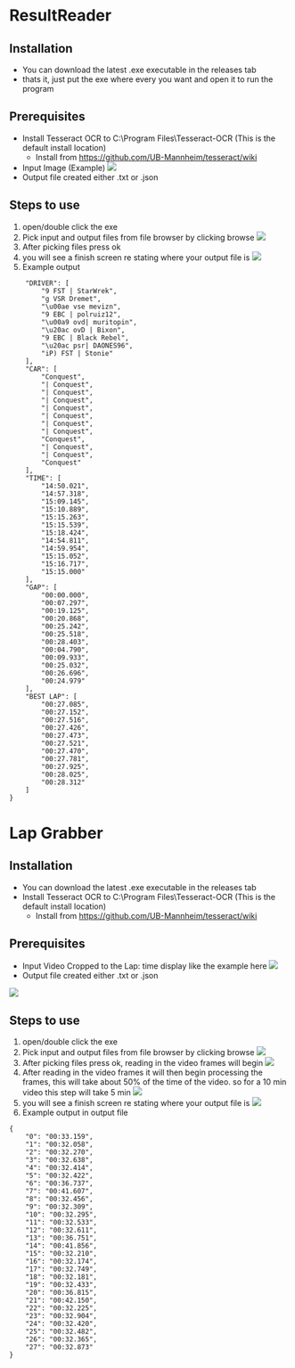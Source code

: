 # ResultReader

## Installation

- You can download the latest .exe executable in the releases tab
- thats it, just put the exe where every you want and open it to run the program

## Prerequisites

- Install Tesseract OCR to C:\Program Files\Tesseract-OCR (This is the default install location)
  - Install from https://github.com/UB-Mannheim/tesseract/wiki
- Input Image (Example)
  ![](images\direct.png)
- Output file created either .txt or .json

## Steps to use

1. open/double click the exe
2. Pick input and output files from file browser by clicking browse
   ![](2022-01-25-22-50-11.png)
3. After picking files press ok
4. you will see a finish screen re stating where your output file is
   ![](2022-01-25-22-53-14.png)
5. Example output

```{
    "DRIVER": [
        "9 FST | StarWrek",
        "g VSR Dremet",
        "\u00ae vse mevizn",
        "9 EBC | polruiz12",
        "\u00a9 ovd| muritopin",
        "\u20ac ovD | Bixon",
        "9 EBC | Black Rebel",
        "\u20ac psr| DAONES96",
        "iP) FST | Stonie"
    ],
    "CAR": [
        "Conquest",
        "| Conquest",
        "| Conquest",
        "| Conquest",
        "| Conquest",
        "| Conquest",
        "| Conquest",
        "| Conquest",
        "Conquest",
        "| Conquest",
        "| Conquest",
        "Conquest"
    ],
    "TIME": [
        "14:50.021",
        "14:57.318",
        "15:09.145",
        "15:10.889",
        "15:15.263",
        "15:15.539",
        "15:18.424",
        "14:54.811",
        "14:59.954",
        "15:15.052",
        "15:16.717",
        "15:15.000"
    ],
    "GAP": [
        "00:00.000",
        "00:07.297",
        "00:19.125",
        "00:20.868",
        "00:25.242",
        "00:25.518",
        "00:28.403",
        "00:04.790",
        "00:09.933",
        "00:25.032",
        "00:26.696",
        "00:24.979"
    ],
    "BEST LAP": [
        "00:27.085",
        "00:27.152",
        "00:27.516",
        "00:27.426",
        "00:27.473",
        "00:27.521",
        "00:27.470",
        "00:27.781",
        "00:27.925",
        "00:28.025",
        "00:28.312"
    ]
}
```

# Lap Grabber

## Installation

- You can download the latest .exe executable in the releases tab
- Install Tesseract OCR to C:\Program Files\Tesseract-OCR (This is the default install location)
  - Install from https://github.com/UB-Mannheim/tesseract/wiki

## Prerequisites

- Input Video Cropped to the Lap: time display like the example here
  ![](2022-01-25-22-56-08.png)
- Output file created either .txt or .json

![](2022-01-25-22-59-55.png)

## Steps to use

1. open/double click the exe
2. Pick input and output files from file browser by clicking browse
   ![](2022-01-25-23-02-55.png)
3. After picking files press ok, reading in the video frames will begin
   ![](2022-01-25-23-00-30.png)
4. After reading in the video frames it will then begin processing the frames, this will take about 50% of the time of the video. so for a 10 min video this step will take 5 min
   ![](2022-01-25-23-00-16.png)
5. you will see a finish screen re stating where your output file is
   ![](2022-01-25-22-59-55.png)
6. Example output in output file

```
{
    "0": "00:33.159",
    "1": "00:32.058",
    "2": "00:32.270",
    "3": "00:32.638",
    "4": "00:32.414",
    "5": "00:32.422",
    "6": "00:36.737",
    "7": "00:41.607",
    "8": "00:32.456",
    "9": "00:32.309",
    "10": "00:32.295",
    "11": "00:32.533",
    "12": "00:32.611",
    "13": "00:36.751",
    "14": "00:41.856",
    "15": "00:32.210",
    "16": "00:32.174",
    "17": "00:32.749",
    "18": "00:32.181",
    "19": "00:32.433",
    "20": "00:36.815",
    "21": "00:42.150",
    "22": "00:32.225",
    "23": "00:32.904",
    "24": "00:32.420",
    "25": "00:32.482",
    "26": "00:32.365",
    "27": "00:32.873"
}
```
